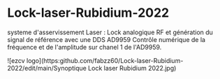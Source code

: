 # Lock-laser-Rubidium-2022
systeme d'asservissement Laser : Lock analogique RF et génération du signal de référence avec une DDS AD9959
Contrôle numérique de la fréquence et de l'amplitude sur chanel 1 de l'AD9959.

![ezcv logo](https:github.com/fabzz60/Lock-laser-Rubidium-2022/edit/main/Synoptique Lock laser Rubidium 2022.jpg)
